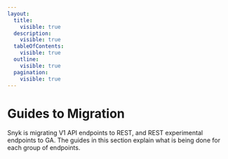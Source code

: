 ```yaml
---
layout:
  title:
    visible: true
  description:
    visible: true
  tableOfContents:
    visible: true
  outline:
    visible: true
  pagination:
    visible: true
---
```


# Guides to Migration

Snyk is migrating V1 API endpoints to REST, and REST experimental endpoints to GA. The guides in this section explain what is being done for each group of endpoints.&#x20;
